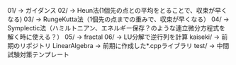 01/ -> ガイダンス
02/ -> Heun法(1個先の点との平均をとることで、収束が早くなる)
03/ -> RungeKutta法（1個先の点までの重みで、収束が早くなる）
04/ -> Symplectic法（ハミルトニアン、エネルギー保存？のような連立微分方程式を解く時に使える？）
05/ -> fractal
06/ -> LU分解で逆行列を計算
kaiseki/ -> 前期のリポジトリ
LinearAlgebra -> 前期に作成した*.cppライブラリ
test/ -> 中間試験対策テンプレート
